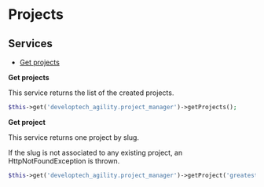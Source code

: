 Projects
========

Services
--------

* [Get projects](#get-projects)

**Get projects** <a name="get-projects"></a>

This service returns the list of the created projects.

```php
$this->get('developtech_agility.project_manager')->getProjects();
```

**Get project** <a name="get-project"></a>

This service returns one project by slug.

If the slug is not associated to any existing project, an HttpNotFoundException is thrown.

```php
$this->get('developtech_agility.project_manager')->getProject('greatest-project-ever');
```
